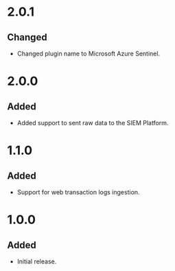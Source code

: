 # 2.0.1
## Changed
- Changed plugin name to Microsoft Azure Sentinel.

# 2.0.0
## Added
- Added support to sent raw data to the SIEM Platform.

# 1.1.0
## Added
- Support for web transaction logs ingestion.

# 1.0.0
## Added
- Initial release.
